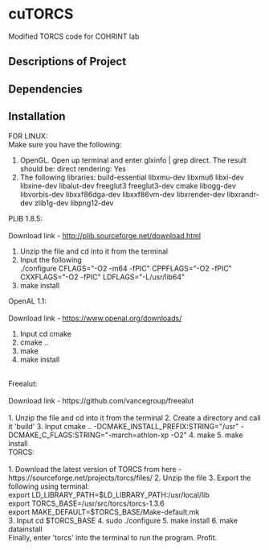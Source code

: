 # cuTORCS
Modified TORCS code for COHRINT lab
## Descriptions of Project

## Dependencies

## Installation

FOR LINUX:
<br />
Make sure you have the following:
<br />
1. OpenGL. Open up terminal and enter glxinfo | grep direct. The result should be: direct rendering: Yes
2. The following libraries: build-essential libxmu-dev libxmu6 libxi-dev libxine-dev libalut-dev freeglut3 freeglut3-dev cmake libogg-dev libvorbis-dev libxxf86dga-dev libxxf86vm-dev libxrender-dev libxrandr-dev zlib1g-dev libpng12-dev

PLIB 1.8.5: <br />
<br />
Download link - http://plib.sourceforge.net/download.html <br />

1. Unzip the file and cd into it from the terminal <br />
2. Input the following <br />
    ./configure CFLAGS="-O2 -m64 -fPIC" CPPFLAGS="-O2 -fPIC" CXXFLAGS="-O2 -fPIC" LDFLAGS="-L/usr/lib64"
3. make install <br />

OpenAL 1.1: <br />
<br />
Download link - https://www.openal.org/downloads/
<br />
1. Input cd cmake
2. cmake ..
3. make
4. make install
<br />
Freealut: <br />
<br />
Download link - https://github.com/vancegroup/freealut <br />
<br />
1. Unzip the file and cd into it from the terminal
2. Create a directory and call it 'build'
3. Input cmake .. -DCMAKE_INSTALL_PREFIX:STRING="/usr" -DCMAKE_C_FLAGS:STRING="-march=athlon-xp -O2"
4. make
5. make install
<br />
TORCS: <br />
<br />
1. Download the latest version of TORCS from here - https://sourceforge.net/projects/torcs/files/
2. Unzip the file
3. Export the following using terminal: <br />
    export LD_LIBRARY_PATH=$LD_LIBRARY_PATH:/usr/local/lib <br />
    export TORCS_BASE=/usr/src/torcs/torcs-1.3.6 <br />
    export MAKE_DEFAULT=$TORCS_BASE/Make-default.mk <br />
3. Input cd $TORCS_BASE
4. sudo ./configure
5. make install
6. make datainstall
<br />
Finally, enter 'torcs' into the terminal to run the program. Profit. <br />
